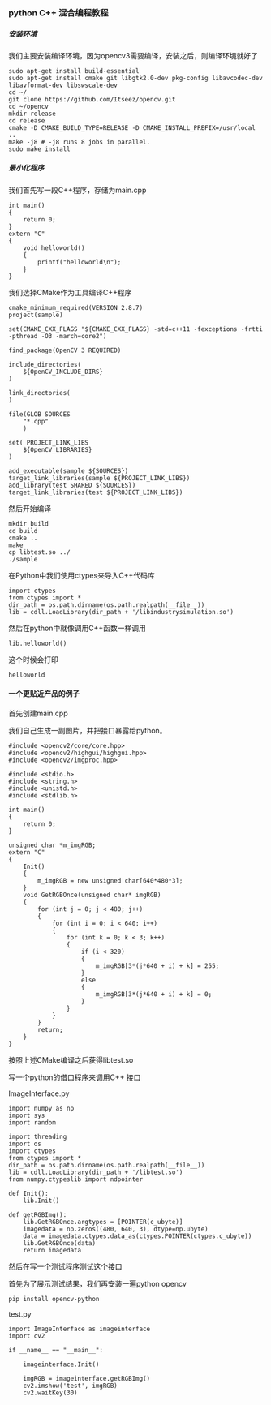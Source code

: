 ### python C++ 混合编程教程

 ##### 安装环境

我们主要安装编译环境，因为opencv3需要编译，安装之后，则编译环境就好了

```
sudo apt-get install build-essential
sudo apt-get install cmake git libgtk2.0-dev pkg-config libavcodec-dev libavformat-dev libswscale-dev
cd ~/
git clone https://github.com/Itseez/opencv.git 
cd ~/opencv
mkdir release
cd release
cmake -D CMAKE_BUILD_TYPE=RELEASE -D CMAKE_INSTALL_PREFIX=/usr/local ..
make -j8 # -j8 runs 8 jobs in parallel.
sudo make install
```

##### 最小化程序

我们首先写一段C++程序，存储为main.cpp

```
int main()
{
    return 0;
}
extern "C"
{
    void helloworld()
    {
        printf("helloworld\n");
    }
}
```

我们选择CMake作为工具编译C++程序

```
cmake_minimum_required(VERSION 2.8.7)
project(sample)

set(CMAKE_CXX_FLAGS "${CMAKE_CXX_FLAGS} -std=c++11 -fexceptions -frtti -pthread -O3 -march=core2")

find_package(OpenCV 3 REQUIRED)

include_directories(
    ${OpenCV_INCLUDE_DIRS}
)

link_directories(
)

file(GLOB SOURCES
    "*.cpp"
    )

set( PROJECT_LINK_LIBS
    ${OpenCV_LIBRARIES}
)

add_executable(sample ${SOURCES})
target_link_libraries(sample ${PROJECT_LINK_LIBS})
add_library(test SHARED ${SOURCES})
target_link_libraries(test ${PROJECT_LINK_LIBS})

```

然后开始编译

```
mkdir build
cd build
cmake ..
make
cp libtest.so ../
./sample
```

在Python中我们使用ctypes来导入C++代码库

```
import ctypes
from ctypes import *
dir_path = os.path.dirname(os.path.realpath(__file__))
lib = cdll.LoadLibrary(dir_path + '/libindustrysimulation.so')
```

然后在python中就像调用C++函数一样调用

```
lib.helloworld()
```

这个时候会打印

```
helloworld
```

#### 一个更贴近产品的例子

首先创建main.cpp

我们自己生成一副图片，并把接口暴露给python。

```
#include <opencv2/core/core.hpp>
#include <opencv2/highgui/highgui.hpp>
#include <opencv2/imgproc.hpp>

#include <stdio.h>
#include <string.h>
#include <unistd.h>
#include <stdlib.h>

int main()
{
    return 0;
}

unsigned char *m_imgRGB;
extern "C" 
{
	Init()
	{
        m_imgRGB = new unsigned char[640*480*3];
	}
    void GetRGBOnce(unsigned char* imgRGB)
    {
        for (int j = 0; j < 480; j++)
        {
            for (int i = 0; i < 640; i++)
            {
            	for (int k = 0; k < 3; k++)
            	{
                	if (i < 320)
                	{
                        m_imgRGB[3*(j*640 + i) + k] = 255;
                	}
                	else
                	{
                        m_imgRGB[3*(j*640 + i) + k] = 0;
                	}
                }
            }
        }
        return;
    }
}
```

按照上述CMake编译之后获得libtest.so

写一个python的借口程序来调用C++ 接口

ImageInterface.py

```
import numpy as np
import sys
import random

import threading
import os
import ctypes
from ctypes import *
dir_path = os.path.dirname(os.path.realpath(__file__))
lib = cdll.LoadLibrary(dir_path + '/libtest.so')
from numpy.ctypeslib import ndpointer

def Init():
	lib.Init()

def getRGBImg():
 	lib.GetRGBOnce.argtypes = [POINTER(c_ubyte)]
 	imagedata = np.zeros((480, 640, 3), dtype=np.ubyte)
 	data = imagedata.ctypes.data_as(ctypes.POINTER(ctypes.c_ubyte))
 	lib.GetRGBOnce(data)
 	return imagedata
```

然后在写一个测试程序测试这个接口

首先为了展示测试结果，我们再安装一遍python opencv

```
pip install opencv-python
```

test.py

```
import ImageInterface as imageinterface
import cv2

if __name__ == "__main__":
	
	imageinterface.Init()

	imgRGB = imageinterface.getRGBImg()
	cv2.imshow('test', imgRGB)
	cv2.waitKey(30)
```

